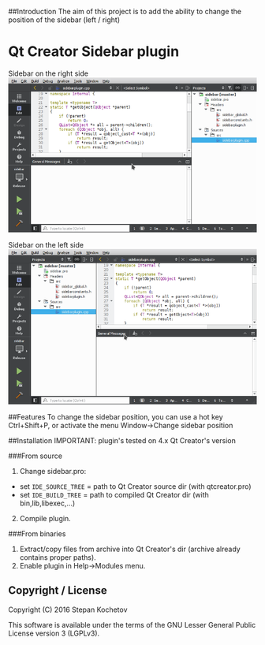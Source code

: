 ##Introduction
The aim of this project is to add the ability to change the position of the sidebar (left / right)

# Qt Creator Sidebar plugin

Sidebar on the right side
![Screen](demo/sidebar_right_side.png?raw=true)

Sidebar on the left side
![Screen](demo/sidebar_left_side.png?raw=true)

##Features
To change the sidebar position, you can use a hot key Ctrl+Shift+P, or activate the menu Window->Change sidebar position

##Installation
IMPORTANT: plugin's tested on 4.x Qt Creator's version

###From source
1. Change sidebar.pro:

 - set `IDE_SOURCE_TREE` = path to Qt Creator source dir (with qtcreator.pro)
 - set `IDE_BUILD_TREE` = path to compiled Qt Creator dir (with bin,lib,libexec,...)

2. Compile plugin.

###From binaries
1. Extract/copy files from archive into Qt Creator's dir (archive already contains proper paths).
2. Enable plugin in Help->Modules menu.

## Copyright / License

Copyright (C) 2016 Stepan Kochetov

This software is available under the terms of the GNU Lesser General Public License version 3 (LGPLv3).
